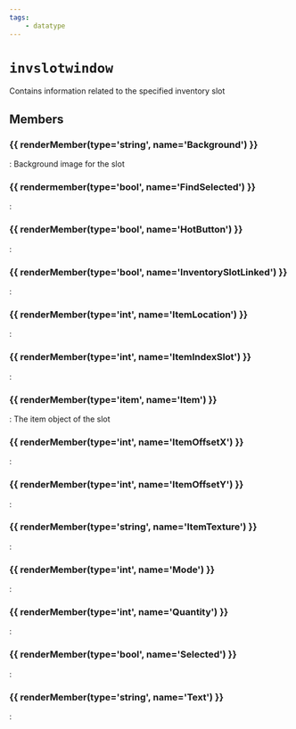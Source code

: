 ```yaml
---
tags:
    - datatype
---
```

# `invslotwindow`

Contains information related to the specified inventory slot

## Members

### {{ renderMember(type='string', name='Background') }}

:   Background image for the slot

### {{ rendermember(type='bool', name='FindSelected') }}

:

### {{ renderMember(type='bool', name='HotButton') }}

:

### {{ renderMember(type='bool', name='InventorySlotLinked') }}

:

### {{ renderMember(type='int', name='ItemLocation') }}

:

### {{ renderMember(type='int', name='ItemIndexSlot') }}

:   

### {{ renderMember(type='item', name='Item') }}

:   The item object of the slot

### {{ renderMember(type='int', name='ItemOffsetX') }}

:

### {{ renderMember(type='int', name='ItemOffsetY') }}

:

### {{ renderMember(type='string', name='ItemTexture') }}

:   

### {{ renderMember(type='int', name='Mode') }}

:

### {{ renderMember(type='int', name='Quantity') }}

:

### {{ renderMember(type='bool', name='Selected') }}

:

### {{ renderMember(type='string', name='Text') }}

:

[bool]: datatype-bool.md
[int]: datatype-int.md
[string]: datatype-string.md
